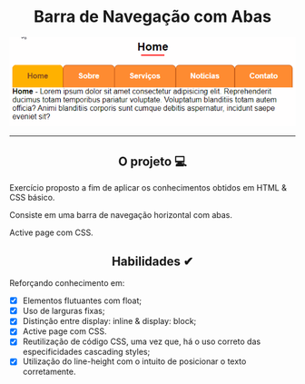 <div align="center"><h1>Barra de Navegação com Abas</h1>

![nav](https://github.com/MariliaMSiqueira/Udemy-Desenvolvimento-WEB/blob/main/CSS/6-Mini-Projeto-Barra-Navegacao-Abas/img/layout.gif)


</div>


---

<div align="center"><h2>O projeto 💻</h2></div>

Exercício proposto a fim de aplicar os conhecimentos obtidos em HTML & CSS básico. <br>

Consiste em uma barra de navegação horizontal com abas. <br>

Active page com CSS.

<div align="center"><h2>Habilidades ✔</h2></div>

Reforçando conhecimento em:

 - [x] Elementos flutuantes com float;
 - [x] Uso de larguras fixas;
 - [x] Distinção entre display: inline & display: block;
 - [x] Active page com CSS.
 - [x] Reutilização de código CSS, uma vez que, há o uso correto das especificidades cascading styles;
 - [x] Utilização do line-height com o intuito de posicionar o texto corretamente.